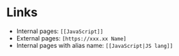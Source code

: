 Links
=====
* Internal pages: `[[JavaScript]]`
* External pages: `[https://xxx.xx Name]`
* Internal pages with alias name: `[[JavaScript|JS lang]]`
